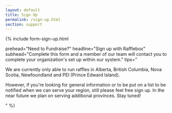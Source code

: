 ```yaml
---
layout: default
title: Sign Up
permalink: /sign-up.html
section: support
---
```


{%
include form-sign-up.html

prehead="Need to Fundraise?"
headline="Sign up with Rafflebox"
subhead="Complete this form and a member of our team will contact you to complete your organization's set up within our system."
tips="<p>We are currently only able to run raffles in Alberta, British Columbia, Nova Scotia, Newfoundland and PEI (Prince Edward Island).</p><p>However, if you're looking for general information or to be put on a list to be notified when we can serve your region, still please feel free sign up. In the near future we plan on serving additional provinces. Stay tuned!</p>"
%}